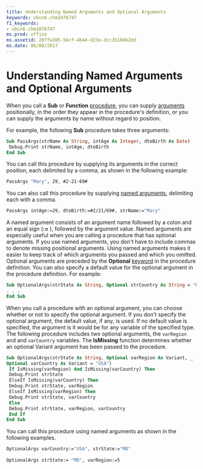 ```yaml
---
title: Understanding Named Arguments and Optional Arguments
keywords: vbcn6.chm1076747
f1_keywords:
- vbcn6.chm1076747
ms.prod: office
ms.assetid: 207fa305-56cf-4b44-d23e-dcc3b104b2dd
ms.date: 06/08/2017
---
```



# Understanding Named Arguments and Optional Arguments

When you call a  **Sub** or **Function** [procedure](vbe-glossary.md), you can supply [arguments](vbe-glossary.md) positionally, in the order they appear in the procedure's definition, or you can supply the arguments by name without regard to position.

For example, the following  **Sub** procedure takes three arguments:



```vb
Sub PassArgs(strName As String, intAge As Integer, dteBirth As Date) 
 Debug.Print strName, intAge, dteBirth 
End Sub
```

You can call this procedure by supplying its arguments in the correct position, each delimited by a comma, as shown in the following example:



```vb
PassArgs "Mary", 29, #2-21-69# 

```

You can also call this procedure by supplying [named arguments](vbe-glossary.md), delimiting each with a comma.



```vb
PassArgs intAge:=29, dteBirth:=#2/21/69#, strName:="Mary" 

```

A named argument consists of an argument name followed by a colon and an equal sign (**:=** ), followed by the argument value.
Named arguments are especially useful when you are calling a procedure that has optional arguments. If you use named arguments, you don't have to include commas to denote missing positional arguments. Using named arguments makes it easier to keep track of which arguments you passed and which you omitted.
Optional arguments are preceded by the  **Optional** [keyword](vbe-glossary.md) in the procedure definition. You can also specify a default value for the optional argument in the procedure definition. For example:



```vb
Sub OptionalArgs(strState As String, Optional strCountry As String = "USA") 
. . . 
End Sub
```

When you call a procedure with an optional argument, you can choose whether or not to specify the optional argument. If you don't specify the optional argument, the default value, if any, is used. If no default value is specified, the argument is it would be for any variable of the specified type.
The following procedure includes two optional arguments, the  `varRegion` and and `varCountry` variables. The **IsMissing** function determines whether an optional Variant argument has been passed to the procedure.



```vb
Sub OptionalArgs(strState As String, Optional varRegion As Variant, _ 
Optional varCountry As Variant = "USA") 
 If IsMissing(varRegion) And IsMissing(varCountry) Then 
 Debug.Print strState 
 ElseIf IsMissing(varCountry) Then 
 Debug.Print strState, varRegion 
 ElseIf IsMissing(varRegion) Then 
 Debug.Print strState, varCountry 
 Else 
 Debug.Print strState, varRegion, varCountry 
 End If 
End Sub
```

You can call this procedure using named arguments as shown in the following examples.



```vb
OptionalArgs varCountry:="USA", strState:="MD" 
 
OptionalArgs strState:= "MD", varRegion:=5 

```


